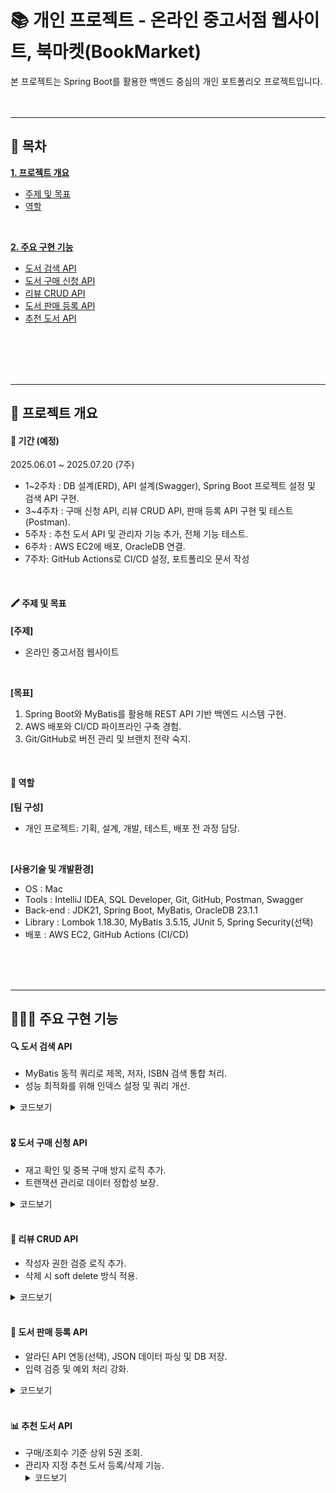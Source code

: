 # 📚 개인 프로젝트 - 온라인 중고서점 웹사이트, 북마켓(BookMarket)

본 프로젝트는 Spring Boot를 활용한 백엔드 중심의 개인 포트폴리오 프로젝트입니다.
<br/>
<br/>
<br/>
* * *
## 📑 목차
[__1. 프로젝트 개요__](#-프로젝트-개요)
   - [주제 및 목표](#-주제-및-목표)
   - [역할](#-역할)
<br/>
  
[__2. 주요 구현 기능__](#-주요-구현-기능)
   - [도서 검색 API](#-도서-검색-API)
   - [도서 구매 신청 API](#-도서-구매-신청-API)
   - [리뷰 CRUD API](#-리뷰-CRUD-API)
   - [도서 판매 등록 API](#-도서-판매-등록-API)
   - [추천 도서 API](#-추천-도서-API)
<br/>
<br/>
<br/>
<br/>

* * *

## 📌 프로젝트 개요
#### 📅 기간 (예정)
2025.06.01 ~ 2025.07.20 (7주)

- 1~2주차 : DB 설계(ERD), API 설계(Swagger), Spring Boot 프로젝트 설정 및 검색 API 구현.
- 3~4주차 : 구매 신청 API, 리뷰 CRUD API, 판매 등록 API 구현 및 테스트(Postman).
- 5주차 : 추천 도서 API 및 관리자 기능 추가, 전체 기능 테스트.
- 6주차 : AWS EC2에 배포, OracleDB 연결.
- 7주차: GitHub Actions로 CI/CD 설정, 포트폴리오 문서 작성
<br/>

#### 🖍 주제 및 목표
__[주제]__
  - 온라인 중고서점 웹사이트
<br/>

__[목표]__
1. Spring Boot와 MyBatis를 활용해 REST API 기반 백엔드 시스템 구현.
2. AWS 배포와 CI/CD 파이프라인 구축 경험.
3. Git/GitHub로 버전 관리 및 브랜치 전략 숙지.
<br/>

#### 👥 역할
__[팀 구성]__
  - 개인 프로젝트: 기획, 설계, 개발, 테스트, 배포 전 과정 담당.
<br/>

__[사용기술 및 개발환경]__
- OS : Mac
- Tools  :  IntelliJ IDEA, SQL Developer, Git, GitHub, Postman, Swagger
- Back-end  :  JDK21, Spring Boot, MyBatis, OracleDB 23.1.1
- Library  :  Lombok 1.18.30, MyBatis 3.5.15, JUnit 5, Spring Security(선택)
- 배포  :  AWS EC2, GitHub Actions (CI/CD)
<br/>
<br/>
<br/>

* * *

## 🙋🏻‍♀ 주요 구현 기능
#### 🔍 도서 검색 API

- MyBatis 동적 쿼리로 제목, 저자, ISBN 검색 통합 처리.
- 성능 최적화를 위해 인덱스 설정 및 쿼리 개선.
<details>
	<summary>코드보기</summary>

</details> 
<br/>

#### 🎖 도서 구매 신청 API

- 재고 확인 및 중복 구매 방지 로직 추가.
- 트랜잭션 관리로 데이터 정합성 보장.
<details>
	<summary>코드보기</summary>
	
</details>
<br/>

#### __🔎 리뷰 CRUD API__

- 작성자 권한 검증 로직 추가.
- 삭제 시 soft delete 방식 적용.
<details>
	<summary>코드보기</summary>

 </details>
<br/>

#### __📖 도서 판매 등록 API__

- 알라딘 API 연동(선택), JSON 데이터 파싱 및 DB 저장.
- 입력 검증 및 예외 처리 강화.
<details>
	<summary>코드보기</summary>
</details>
<br/>

#### __📊 추천 도서 API__

- 구매/조회수 기준 상위 5권 조회.
- 관리자 지정 추천 도서 등록/삭제 기능.
  <details>
	<summary>코드보기</summary>
</details>
<br/>
<br/>
<br/>

